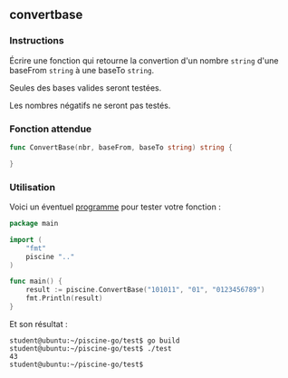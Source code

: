 ## convertbase

### Instructions

Écrire une fonction qui retourne la convertion d'un nombre `string` d'une baseFrom `string` à une baseTo `string`.

Seules des bases valides seront testées.

Les nombres négatifs ne seront pas testés.

### Fonction attendue

```go
func ConvertBase(nbr, baseFrom, baseTo string) string {

}
```

### Utilisation

Voici un éventuel [programme](TODO-LINK) pour tester votre fonction :

```go
package main

import (
	"fmt"
	piscine ".."
)

func main() {
	result := piscine.ConvertBase("101011", "01", "0123456789")
	fmt.Println(result)
}
```

Et son résultat :

```console
student@ubuntu:~/piscine-go/test$ go build
student@ubuntu:~/piscine-go/test$ ./test
43
student@ubuntu:~/piscine-go/test$
```
